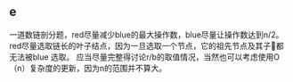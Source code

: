 ## e
一道数链剖分题，red尽量减少blue的最大操作数，blue尽量让操作数达到n/2。red尽量选取链长的叶子结点，因为一旦选取一个节点，它的祖先节点及其子🌲都无法被blue 选取。
应当尽量完整得讨论r/b的取值情况，当然也可以考虑使用O（n）复杂度的更新，因为n的范围并不算大。